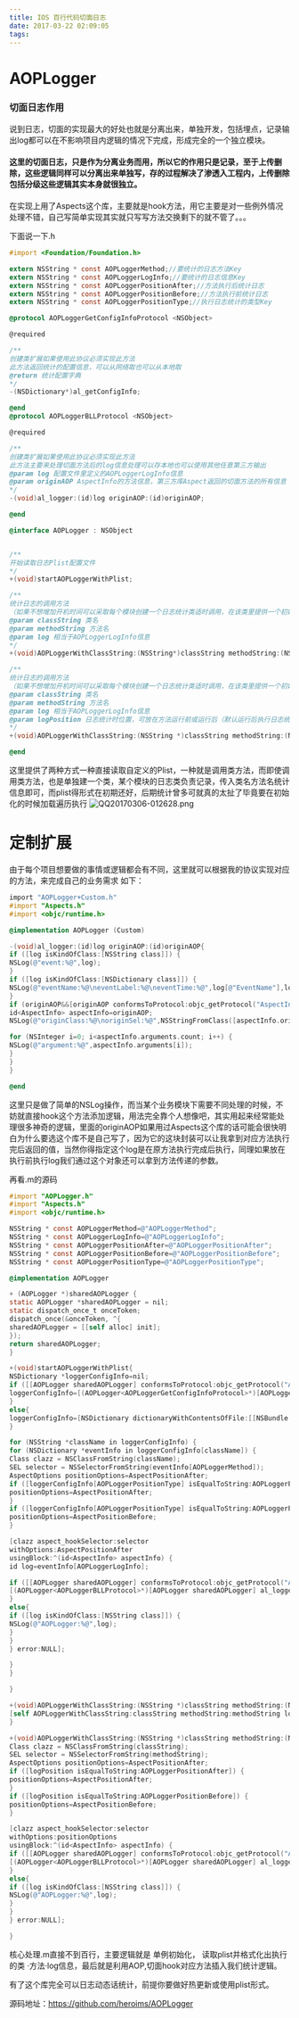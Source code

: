 ```yaml
---
title: IOS 百行代码切面日志
date: 2017-03-22 02:09:05
tags:
---
```


# AOPLogger
### 切面日志作用
说到日志，切面的实现最大的好处也就是分离出来，单独开发，包括埋点，记录输出log都可以在不影响项目内逻辑的情况下完成，形成完全的一个独立模块。
#### 这里的切面日志，只是作为分离业务而用，所以它的作用只是记录，至于上传删除，这些逻辑同样可以分离出来单独写，存的过程解决了渗透入工程内，上传删除包括分级这些逻辑其实本身就很独立。


在实现上用了Aspects这个库，主要就是hook方法，用它主要是对一些例外情况处理不错，自己写简单实现其实就只写写方法交换剩下的就不管了。。。

下面说一下.h
```Objective-C
#import <Foundation/Foundation.h>

extern NSString * const AOPLoggerMethod;//要统计的日志方法Key
extern NSString * const AOPLoggerLogInfo;//要统计的日志信息Key
extern NSString * const AOPLoggerPositionAfter;//方法执行后统计日志
extern NSString * const AOPLoggerPositionBefore;//方法执行前统计日志
extern NSString * const AOPLoggerPositionType;//执行日志统计的类型Key

@protocol AOPLoggerGetConfigInfoProtocol <NSObject>

@required

/**
创建类扩展如果使用此协议必须实现此方法
此方法返回统计的配置信息，可以从网络取也可以从本地取
@return 统计配置字典
*/
-(NSDictionary*)al_getConfigInfo;

@end
@protocol AOPLoggerBLLProtocol <NSObject>

@required

/**
创建类扩展如果使用此协议必须实现此方法
此方法主要来处理切面方法后的log信息处理可以存本地也可以使用其他任意第三方输出
@param log 配置文件里定义的AOPLoggerLogInfo信息
@param originAOP AspectInfo的方法信息，第三方库Aspect返回的切面方法的所有信息
*/
-(void)al_logger:(id)log originAOP:(id)originAOP;

@end

@interface AOPLogger : NSObject


/**
开始读取日志Plist配置文件
*/
+(void)startAOPLoggerWithPlist;

/**
统计日志的调用方法
（如果不想增加开机时间可以采取每个模块创建一个日志统计类适时调用，在该类里提供一个初始化方法，内部调用此即可）
@param classString 类名
@param methodString 方法名
@param log 相当于AOPLoggerLogInfo信息
*/
+(void)AOPLoggerWithClassString:(NSString*)classString methodString:(NSString*)methodString log:(id)log;

/**
统计日志的调用方法
（如果不想增加开机时间可以采取每个模块创建一个日志统计类适时调用，在该类里提供一个初始化方法，内部调用此即可）
@param classString 类名
@param methodString 方法名
@param log 相当于AOPLoggerLogInfo信息
@param logPosition 日志统计时位置，可放在方法运行前或运行后（默认运行后执行日志统计）
*/
+(void)AOPLoggerWithClassString:(NSString *)classString methodString:(NSString *)methodString log:(id)log logPosition:(NSString*)logPosition;

@end
```

这里提供了两种方式一种直接读取自定义的Plist，一种就是调用类方法，而即使调用类方法，也是单独建一个类，某个模块的日志类负责记录，传入类名方法名统计信息即可，而plist得形式在初期还好，后期统计曾多可就真的太扯了毕竟要在初始化的时候加载遍历执行
![QQ20170306-012628.png](http://upload-images.jianshu.io/upload_images/3994053-46f6bef1c87511f6.png?imageMogr2/auto-orient/strip%7CimageView2/2/w/1240)
# 定制扩展
由于每个项目想要做的事情或逻辑都会有不同，这里就可以根据我的协议实现对应的方法，来完成自己的业务需求
如下：
```Objective-C
import "AOPLogger+Custom.h"
#import "Aspects.h"
#import <objc/runtime.h>

@implementation AOPLogger (Custom)

-(void)al_logger:(id)log originAOP:(id)originAOP{
if ([log isKindOfClass:[NSString class]]) {
NSLog(@"event:%@",log);
}
if ([log isKindOfClass:[NSDictionary class]]) {
NSLog(@"eventName:%@\neventLabel:%@\neventTime:%@",log[@"EventName"],log[@"EventLabel"],[log[@"EventTime"] boolValue]?[NSDate date]:@"不用获取");
}
if (originAOP&&[originAOP conformsToProtocol:objc_getProtocol("AspectInfo")]) {
id<AspectInfo> aspectInfo=originAOP;
NSLog(@"originClass:%@\noriginSel:%@",NSStringFromClass([aspectInfo.originalInvocation.target class]),NSStringFromSelector(aspectInfo.originalInvocation.selector));

for (NSInteger i=0; i<aspectInfo.arguments.count; i++) {
NSLog(@"argument:%@",aspectInfo.arguments[i]);
}
}
}

@end
```
这里只是做了简单的NSLog操作，而当某个业务模块下需要不同处理的时候，不妨就直接hook这个方法添加逻辑，用法完全靠个人想像吧，其实用起来经常能处理很多神奇的逻辑，里面的originAOP如果用过Aspects这个库的话可能会很快明白为什么要选这个库不是自己写了，因为它的这块封装可以让我拿到对应方法执行完后返回的值，当然你得指定这个log是在原方法执行完成后执行，同理如果放在执行前执行log我们通过这个对象还可以拿到方法传递的参数。

再看.m的源码
```Objective-C
#import "AOPLogger.h"
#import "Aspects.h"
#import <objc/runtime.h>

NSString * const AOPLoggerMethod=@"AOPLoggerMethod";
NSString * const AOPLoggerLogInfo=@"AOPLoggerLogInfo";
NSString * const AOPLoggerPositionAfter=@"AOPLoggerPositionAfter";
NSString * const AOPLoggerPositionBefore=@"AOPLoggerPositionBefore";
NSString * const AOPLoggerPositionType=@"AOPLoggerPositionType";

@implementation AOPLogger

+ (AOPLogger *)sharedAOPLogger {
static AOPLogger *sharedAOPLogger = nil;
static dispatch_once_t onceToken;
dispatch_once(&onceToken, ^{
sharedAOPLogger = [[self alloc] init];
});
return sharedAOPLogger;
}

+(void)startAOPLoggerWithPlist{
NSDictionary *loggerConfigInfo=nil;
if ([[AOPLogger sharedAOPLogger] conformsToProtocol:objc_getProtocol("AOPLoggerGetConfigInfoProtocol")]) {
loggerConfigInfo=[(AOPLogger<AOPLoggerGetConfigInfoProtocol>*)[AOPLogger sharedAOPLogger] al_getConfigInfo];
}
else{
loggerConfigInfo=[NSDictionary dictionaryWithContentsOfFile:[[NSBundle mainBundle] pathForResource:@"AOPLoggerConfig" ofType:@"plist"]];
}

for (NSString *className in loggerConfigInfo) {
for (NSDictionary *eventInfo in loggerConfigInfo[className]) {
Class clazz = NSClassFromString(className);
SEL selector = NSSelectorFromString(eventInfo[AOPLoggerMethod]);
AspectOptions positionOptions=AspectPositionAfter;
if ([loggerConfigInfo[AOPLoggerPositionType] isEqualToString:AOPLoggerPositionAfter]) {
positionOptions=AspectPositionAfter;
}
if ([loggerConfigInfo[AOPLoggerPositionType] isEqualToString:AOPLoggerPositionBefore]) {
positionOptions=AspectPositionBefore;
}

[clazz aspect_hookSelector:selector
withOptions:AspectPositionAfter
usingBlock:^(id<AspectInfo> aspectInfo) {
id log=eventInfo[AOPLoggerLogInfo];

if ([[AOPLogger sharedAOPLogger] conformsToProtocol:objc_getProtocol("AOPLoggerBLLProtocol")]) {
[(AOPLogger<AOPLoggerBLLProtocol>*)[AOPLogger sharedAOPLogger] al_logger:log originAOP:aspectInfo];
}
else{
if ([log isKindOfClass:[NSString class]]) {
NSLog(@"AOPLogger:%@",log);
}
}
} error:NULL];

}
}

}

+(void)AOPLoggerWithClassString:(NSString *)classString methodString:(NSString *)methodString log:(id)log{
[self AOPLoggerWithClassString:classString methodString:methodString log:log logPosition:nil];
}

+(void)AOPLoggerWithClassString:(NSString *)classString methodString:(NSString *)methodString log:(id)log logPosition:(NSString*)logPosition{
Class clazz = NSClassFromString(classString);
SEL selector = NSSelectorFromString(methodString);
AspectOptions positionOptions=AspectPositionAfter;
if ([logPosition isEqualToString:AOPLoggerPositionAfter]) {
positionOptions=AspectPositionAfter;
}
if ([logPosition isEqualToString:AOPLoggerPositionBefore]) {
positionOptions=AspectPositionBefore;
}

[clazz aspect_hookSelector:selector
withOptions:positionOptions
usingBlock:^(id<AspectInfo> aspectInfo) {
if ([[AOPLogger sharedAOPLogger] conformsToProtocol:objc_getProtocol("AOPLoggerBLLProtocol")]) {
[(AOPLogger<AOPLoggerBLLProtocol>*)[AOPLogger sharedAOPLogger] al_logger:log originAOP:aspectInfo];
}
else{
if ([log isKindOfClass:[NSString class]]) {
NSLog(@"AOPLogger:%@",log);
}
}
} error:NULL];

}
```
核心处理.m直接不到百行，主要逻辑就是 单例初始化， 读取plist并格式化出执行的类 ·方法·log信息，最后就是利用AOP,切面hook对应方法插入我们统计逻辑。

有了这个库完全可以日志动态话统计，前提你要做好热更新或使用plist形式。

源码地址：https://github.com/heroims/AOPLogger
